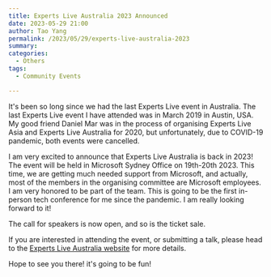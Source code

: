 ```yaml
---
title: Experts Live Australia 2023 Announced
date: 2023-05-29 21:00
author: Tao Yang
permalink: /2023/05/29/experts-live-australia-2023
summary:
categories:
  - Others
tags:
  - Community Events

---
```


It's been so long since we had the last Experts Live event in Australia. The last Experts Live event I have attended was in March 2019 in Austin, USA. My good friend Daniel Mar was in the process of organising Experts Live Asia and Experts Live Australia for 2020, but unfortunately, due to COVID-19 pandemic, both events were cancelled.

I am very excited to announce that Experts Live Australia is back in 2023! The event will be held in Microsoft Sydney Office on 19th-20th 2023. This time, we are getting much needed support from Microsoft, and actually, most of the members in the organising committee are Microsoft employees. I am very honored to be part of the team. This is going to be the first in-person tech conference for me since the pandemic. I am really looking forward to it!

The call for speakers is now open, and so is the ticket sale.

If you are interested in attending the event, or submitting a talk, please head to the [Experts Live Australia website](https://expertslive.au/) for more details.

Hope to see you there! it's going to be fun!